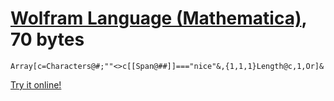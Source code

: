 # [Wolfram Language (Mathematica)], 70 bytes

    Array[c=Characters@#;""<>c[[Span@##]]==="nice"&,{1,1,1}Length@c,1,Or]&

[Try it online!][TIO-kwbigkzq]

[Wolfram Language (Mathematica)]: https://www.wolfram.com/wolframscript/
[TIO-kwbigkzq]: https://tio.run/##RYvBCsIwEER/JSSQU0U8a0rEq6DiMeSwLlubQ6PEFGpLvz2mUXD2sDP7djqILXUQHUJqmEr7EOBtUB1aCICRwkuLLee7Go25PsFrIaxVSnHvkLispk2VZz6Sv8dWYw6nYGU6B@ejEWxVs0vvKJrG5J5lkq01m77linH/cCP2xcKi5T5mFZYDEhU4lI8bLsv5X7fwvxuIz@kD "Wolfram Language (Mathematica) – Try It Online"